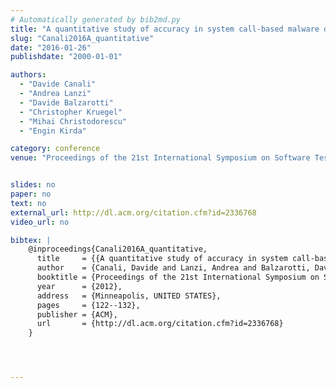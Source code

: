```yaml
---
# Automatically generated by bib2md.py
title: "A quantitative study of accuracy in system call-based malware detection"
slug: "Canali2016A_quantitative"
date: "2016-01-26"
publishdate: "2000-01-01"

authors:
  - "Davide Canali"
  - "Andrea Lanzi"
  - "Davide Balzarotti"
  - "Christopher Kruegel"
  - "Mihai Christodorescu"
  - "Engin Kirda"

category: conference
venue: "Proceedings of the 21st International Symposium on Software Testing and Analysis"


slides: no
paper: no
text: no
external_url: http://dl.acm.org/citation.cfm?id=2336768
video_url: no

bibtex: |
    @inproceedings{Canali2016A_quantitative,
      title     = {{A quantitative study of accuracy in system call-based malware detection}},
      author    = {Canali, Davide and Lanzi, Andrea and Balzarotti, Davide and Kruegel, Christopher and Christodorescu, Mihai and Kirda, Engin},
      booktitle = {Proceedings of the 21st International Symposium on Software Testing and Analysis},
      year      = {2012},
      address   = {Minneapolis, UNITED STATES},
      pages     = {122--132},
      publisher = {ACM},
      url       = {http://dl.acm.org/citation.cfm?id=2336768}
    }




---
```


